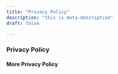 ```yaml
---
title: "Privacy Policy"
description: "this is meta-description"
draft: false

---
```


### Privacy Policy


#### More Privacy Policy
